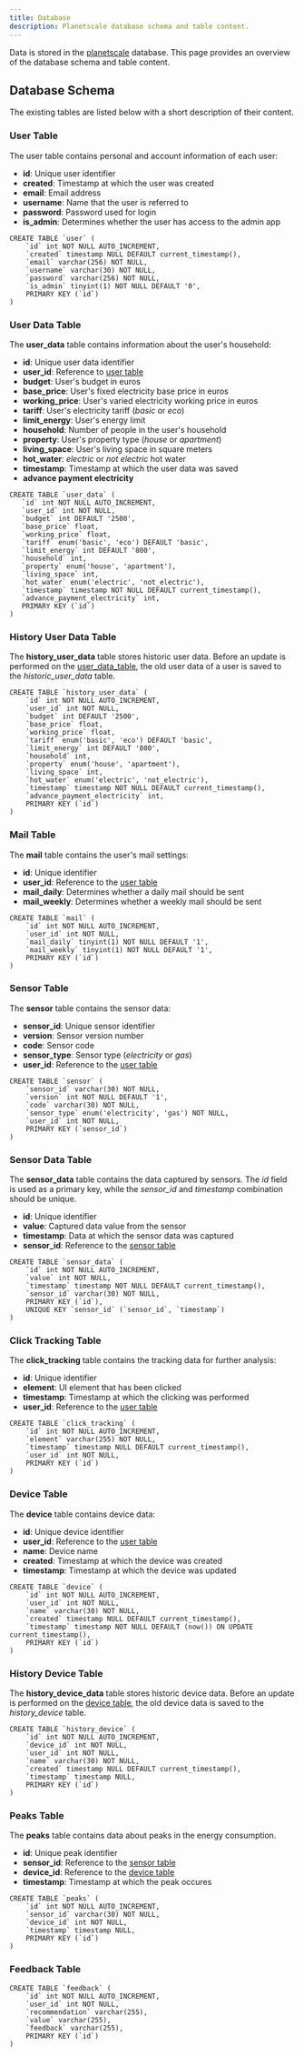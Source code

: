 ```yaml
---
title: Database
description: Planetscale database schema and table content.
---
```


Data is stored in the [planetscale](https://app.planetscale.com/energyleaf/energyleaf) database. This page provides an overview of the database schema and table content.

## Database Schema

The existing tables are listed below with a short description of their content.

### User Table

The user table contains personal and account information of each user:
- **id**: Unique user identifier
- **created**: Timestamp at which the user was created
- **email**: Email address
- **username**: Name that the user is referred to
- **password**: Password used for login
- **is_admin**: Determines whether the user has access to the admin app

```
CREATE TABLE `user` (
	`id` int NOT NULL AUTO_INCREMENT,
	`created` timestamp NULL DEFAULT current_timestamp(),
	`email` varchar(256) NOT NULL,
	`username` varchar(30) NOT NULL,
	`password` varchar(256) NOT NULL,
	`is_admin` tinyint(1) NOT NULL DEFAULT '0',
	PRIMARY KEY (`id`)
)
```

### User Data Table

The **user_data** table contains information about the user's household:
- **id**: Unique user data identifier
- **user_id**: Reference to [user table](#user-table)
- **budget**: User's budget in euros
- **base_price**: User's fixed electricity base price in euros
- **working_price**: User's varied electricity working price in euros
- **tariff**: User's electricity tariff (*basic* or *eco*)
- **limit_energy**: User's energy limit
- **household**: Number of people in the user's household
- **property**: User's property type (*house* or *apartment*)
- **living_space**: User's living space in square meters
- **hot_water**: *electric* or *not electric* hot water
- **timestamp**: Timestamp at which the user data was saved
- **advance payment electricity**

 ```
 CREATE TABLE `user_data` (
	`id` int NOT NULL AUTO_INCREMENT,
	`user_id` int NOT NULL,
	`budget` int DEFAULT '2500',
	`base_price` float,
	`working_price` float,
	`tariff` enum('basic', 'eco') DEFAULT 'basic',
	`limit_energy` int DEFAULT '800',
	`household` int,
	`property` enum('house', 'apartment'),
	`living_space` int,
	`hot_water` enum('electric', 'not_electric'),
	`timestamp` timestamp NOT NULL DEFAULT current_timestamp(),
	`advance_payment_electricity` int,
	PRIMARY KEY (`id`)
)
 ```

### History User Data Table

The **history_user_data** table stores historic user data. Before an update is performed on the [user_data_table](#user-data-table), the old user data of a user is saved to the *historic_user_data* table. 

```
CREATE TABLE `history_user_data` (
	`id` int NOT NULL AUTO_INCREMENT,
	`user_id` int NOT NULL,
	`budget` int DEFAULT '2500',
	`base_price` float,
	`working_price` float,
	`tariff` enum('basic', 'eco') DEFAULT 'basic',
	`limit_energy` int DEFAULT '800',
	`household` int,
	`property` enum('house', 'apartment'),
	`living_space` int,
	`hot_water` enum('electric', 'not_electric'),
	`timestamp` timestamp NOT NULL DEFAULT current_timestamp(),
	`advance_payment_electricity` int,
	PRIMARY KEY (`id`)
)
```

### Mail Table

The **mail** table contains the user's mail settings:
- **id**: Unique identifier
- **user_id**: Reference to the [user table](#user-table)
- **mail_daily**: Determines whether a daily mail should be sent
- **mail_weekly**: Determines whether a weekly mail should be sent

```
CREATE TABLE `mail` (
	`id` int NOT NULL AUTO_INCREMENT,
	`user_id` int NOT NULL,
	`mail_daily` tinyint(1) NOT NULL DEFAULT '1',
	`mail_weekly` tinyint(1) NOT NULL DEFAULT '1',
	PRIMARY KEY (`id`)
)
```

### Sensor Table

The **sensor** table contains the sensor data:
- **sensor_id**: Unique sensor identifier
- **version**: Sensor version number
- **code**: Sensor code
- **sensor_type**: Sensor type (*electricity* or *gas*)
- **user_id**: Reference to the [user table](#user-table)

```
CREATE TABLE `sensor` (
	`sensor_id` varchar(30) NOT NULL,
	`version` int NOT NULL DEFAULT '1',
	`code` varchar(30) NOT NULL,
    `sensor_type` enum('electricity', 'gas') NOT NULL,
    `user_id` int NOT NULL,
	PRIMARY KEY (`sensor_id`)
)
```

### Sensor Data Table

The **sensor_data** table contains the data captured by sensors. The *id* field is used as a primary key, while the *sensor_id* and *timestamp* combination should be unique. 
- **id**: Unique identifier
- **value**: Captured data value from the sensor
- **timestamp**: Data at which the sensor data was captured
- **sensor_id**: Reference to the [sensor table](#sensor-table)

```
CREATE TABLE `sensor_data` (
	`id` int NOT NULL AUTO_INCREMENT,
	`value` int NOT NULL,
	`timestamp` timestamp NOT NULL DEFAULT current_timestamp(),
	`sensor_id` varchar(30) NOT NULL,
	PRIMARY KEY (`id`),
	UNIQUE KEY `sensor_id` (`sensor_id`, `timestamp`)
)
```

### Click Tracking Table

The **click_tracking** table contains the tracking data for further analysis:
- **id**: Unique identifier
- **element**: UI element that has been clicked
- **timestamp**: Timestamp at which the clicking was performed
- **user_id**: Reference to the [user table](#user-table)

```
CREATE TABLE `click_tracking` (
	`id` int NOT NULL AUTO_INCREMENT,
	`element` varchar(255) NOT NULL,
	`timestamp` timestamp NULL DEFAULT current_timestamp(),
	`user_id` int NOT NULL,
	PRIMARY KEY (`id`)
)
```

### Device Table

The **device** table contains device data:
- **id**: Unique device identifier
- **user_id**: Reference to the [user table](#user-table)
- **name**: Device name
- **created**: Timestamp at which the device was created
- **timestamp**: Timestamp at which the device was updated

```
CREATE TABLE `device` (
	`id` int NOT NULL AUTO_INCREMENT,
	`user_id` int NOT NULL,
	`name` varchar(30) NOT NULL,
	`created` timestamp NULL DEFAULT current_timestamp(),
	`timestamp` timestamp NOT NULL DEFAULT (now()) ON UPDATE current_timestamp(),
	PRIMARY KEY (`id`)
)
```

### History Device Table

The **history_device_data** table stores historic device data. Before an update is performed on the [device table](#device-table), the old device data is saved to the *history_device* table.

```
CREATE TABLE `history_device` (
	`id` int NOT NULL AUTO_INCREMENT,
	`device_id` int NOT NULL,
	`user_id` int NOT NULL,
	`name` varchar(30) NOT NULL,
	`created` timestamp NULL DEFAULT current_timestamp(),
	`timestamp` timestamp NULL,
	PRIMARY KEY (`id`)
)
```

### Peaks Table

The **peaks** table contains data about peaks in the energy consumption.
- **id**: Unique peak identifier
- **sensor_id**: Reference to the [sensor table](#sensor-table)
- **device_id**: Reference to the [device table](#device-table)
- **timestamp**: Timestamp at which the peak occures

```
CREATE TABLE `peaks` (
	`id` int NOT NULL AUTO_INCREMENT,
	`sensor_id` varchar(30) NOT NULL,
	`device_id` int NOT NULL,
	`timestamp` timestamp NULL,
	PRIMARY KEY (`id`)
)
```

### Feedback Table

```
CREATE TABLE `feedback` (
	`id` int NOT NULL AUTO_INCREMENT,
	`user_id` int NOT NULL,
	`recommendation` varchar(255),
	`value` varchar(255),
	`feedback` varchar(255),
	PRIMARY KEY (`id`)
)
```
